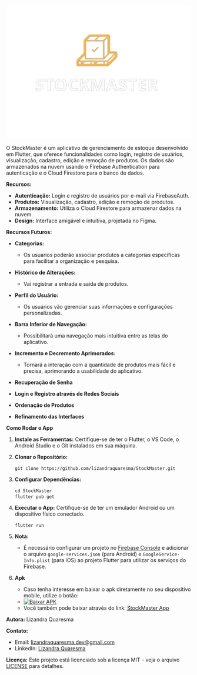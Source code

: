 <p align="center">
  <img src="assets/images/stockmaster.png" alt="StockMaster Logo" width="500">
</p>

O StockMaster é um aplicativo de gerenciamento de estoque desenvolvido em Flutter, que oferece funcionalidades como login, registro de usuários, visualização, cadastro, edição e remoção de produtos. Os dados são armazenados na nuvem usando o Firebase Authentication para autenticação e o Cloud Firestore para o banco de dados.

**Recursos:**
- **Autenticação:** Login e registro de usuários por e-mail via FirebaseAuth.
- **Produtos:** Visualização, cadastro, edição e remoção de produtos.
- **Armazenamento:** Utiliza o Cloud Firestore para armazenar dados na nuvem.
- **Design:** Interface amigável e intuitiva, projetada no Figma.


**Recursos Futuros:**

- **Categorias:** 
  - Os usuarios poderão associar produtos a categorias específicas para facilitar a organização e pesquisa.

- **Histórico de Alterações:** 
  - Vai registrar a entrada e saida de produtos.

- **Perfil do Usuário:** 
  - Os usuários vão gerenciar suas informações e configurações personalizadas.

- **Barra Inferior de Navegação:** 
  - Possibilitará uma navegação mais intuitiva entre as telas do aplicativo.

- **Incremento e Decremento Aprimorados:** 
  - Tornará a interação com a quantidade de produtos mais fácil e precisa, aprimorando a usabilidade do aplicativo.

- **Recuperação de Senha**

- **Login e Registro através de Redes Sociais**

- **Ordenação de Produtos**
  
- **Refinamento das Interfaces**

**Como Rodar o App**

1. **Instale as Ferramentas:**
   Certifique-se de ter o Flutter, o VS Code, o Android Studio e o Git instalados em sua máquina.

2. **Clonar o Repositório:**
   ```
   git clone https://github.com/lizandraquaresma/StockMaster.git
   ```

3. **Configurar Dependências:**
   ```
   cd StockMaster
   flutter pub get
   ```

4. **Executar o App:**
   Certifique-se de ter um emulador Android ou um dispositivo físico conectado.
   ```
   flutter run
   ```

5. **Nota:**
   - É necessário configurar um projeto no [Firebase Console](https://console.firebase.google.com/) e adicionar o arquivo `google-services.json` (para Android) e `GoogleService-Info.plist` (para iOS) ao projeto Flutter para utilizar os serviços do Firebase.

6. **Apk**
   - Caso tenha interesse em baixar o apk diretamente no seu dispositivo mobile, utilize o botão:
   - [![Baixar APK](https://img.shields.io/badge/Baixar%20APK-Download-blue?style=for-the-badge&logo=android)](https://drive.google.com/uc?export=download&id=1SXvI-HYryFgROk3YnDPcsBHnuFamhgFQ)
   - Você também pode baixar através do link: [StockMaster App](https://drive.google.com/file/d/1SXvI-HYryFgROk3YnDPcsBHnuFamhgFQ/view?usp=sharing)

**Autora:**
Lizandra Quaresma

**Contato:**
- Email: lizandraquaresma.dev@gmail.com
- LinkedIn: [Lizandra Quaresma](https://www.linkedin.com/in/lizandraquaresma/)

**Licença:**
Este projeto está licenciado sob a licença MIT - veja o arquivo [LICENSE](LICENSE) para detalhes.

